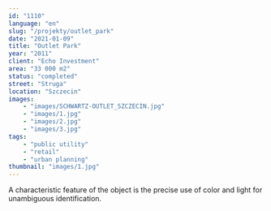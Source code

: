 ```yaml
---
id: "1110"
language: "en"
slug: "/projekty/outlet_park"
date: "2021-01-09"
title: "Outlet Park"
year: "2011"
client: "Echo Investment"
area: "33 000 m2"
status: "completed"
street: "Struga"
location: "Szczecin"
images: 
    - "images/SCHWARTZ-OUTLET_SZCZECIN.jpg"    
    - "images/1.jpg"
    - "images/2.jpg"
    - "images/3.jpg"
tags: 
    - "public utility"
    - "retail"
    - "urban planning"
thumbnail: "images/1.jpg"
---
```

A characteristic feature of the object is the precise use of color and light for unambiguous identification.
